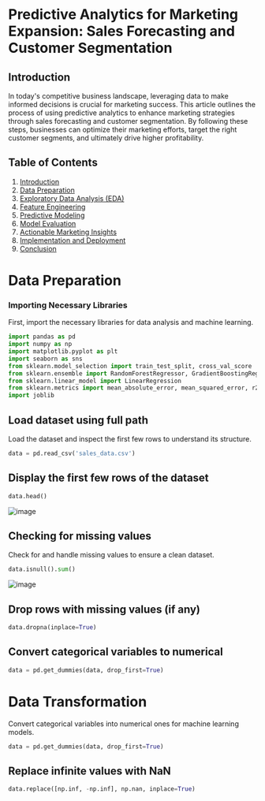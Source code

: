 # Predictive Analytics for Marketing Expansion: Sales Forecasting and Customer Segmentation

## Introduction

In today's competitive business landscape, leveraging data to make informed decisions is crucial for marketing success. This article outlines the process of using predictive analytics to enhance marketing strategies through sales forecasting and customer segmentation. By following these steps, businesses can optimize their marketing efforts, target the right customer segments, and ultimately drive higher profitability.

## Table of Contents

1. [Introduction](#introduction)
2. [Data Preparation](#data-preparation)
3. [Exploratory Data Analysis (EDA)](#exploratory-data-analysis-eda)
4. [Feature Engineering](#feature-engineering)
5. [Predictive Modeling](#predictive-modeling)
6. [Model Evaluation](#model-evaluation)
7. [Actionable Marketing Insights](#actionable-marketing-insights)
8. [Implementation and Deployment](#implementation-and-deployment)
9. [Conclusion](#conclusion)

# Data Preparation

### Importing Necessary Libraries

First, import the necessary libraries for data analysis and machine learning.

```python
import pandas as pd
import numpy as np
import matplotlib.pyplot as plt
import seaborn as sns
from sklearn.model_selection import train_test_split, cross_val_score
from sklearn.ensemble import RandomForestRegressor, GradientBoostingRegressor
from sklearn.linear_model import LinearRegression
from sklearn.metrics import mean_absolute_error, mean_squared_error, r2_score
import joblib
```

## Load dataset using full path
Load the dataset and inspect the first few rows to understand its structure.

```python
data = pd.read_csv('sales_data.csv')
```

## Display the first few rows of the dataset

```python
data.head()
```

![image](https://github.com/Hagar-zakaria/Predictive-Analytics-for-Marketing-Expansion-Sales-Forecasting-and-Customer-Segmentation/assets/93611934/ba4ade09-2909-4b12-bf48-071857926230)

## Checking for missing values
Check for and handle missing values to ensure a clean dataset.

```python
data.isnull().sum()
```

![image](https://github.com/Hagar-zakaria/Predictive-Analytics-for-Marketing-Expansion-Sales-Forecasting-and-Customer-Segmentation/assets/93611934/1e65218a-948b-4971-9ece-66859591fe37)


## Drop rows with missing values (if any)

```python
data.dropna(inplace=True)
```

## Convert categorical variables to numerical

```python
data = pd.get_dummies(data, drop_first=True)
```
# Data Transformation

Convert categorical variables into numerical ones for machine learning models.

```python
data = pd.get_dummies(data, drop_first=True)
```

## Replace infinite values with NaN

```python
data.replace([np.inf, -np.inf], np.nan, inplace=True)
```

